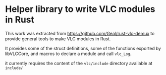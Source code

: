 # Helper library to write VLC modules in Rust

This work was extracted from https://github.com/Geal/rust-vlc-demux to provide general tools to make VLC modules in Rust.

It provides some of the struct definitions, some of the functions exported by libVLCCore, and macros to declare a module and call `vlc_Log`.

it currently requires the content of the `vlc/include` directory available at `include/`

